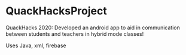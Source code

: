 # QuackHacksProject

QuackHacks 2020:
Developed an android app to aid in communication between students and teachers in hybrid mode classes!

Uses Java, xml, firebase
